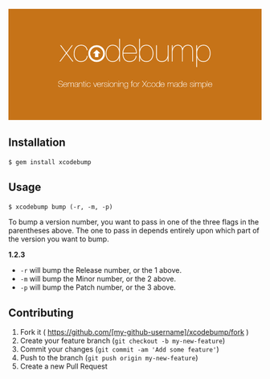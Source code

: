 ![banner](resources/banner.png)

## Installation

`$ gem install xcodebump`

## Usage

`$ xcodebump bump (-r, -m, -p)`

To bump a version number, you want to pass in one of the three flags in the parentheses above. The one to pass in depends entirely upon which part of the version you want to bump.

**1.2.3**

* `-r` will bump the Release number, or the 1 above.
* `-m` will bump the Minor number, or the 2 above.
* `-p` will bump the Patch number, or the 3 above.


## Contributing

1. Fork it ( https://github.com/[my-github-username]/xcodebump/fork )
2. Create your feature branch (`git checkout -b my-new-feature`)
3. Commit your changes (`git commit -am 'Add some feature'`)
4. Push to the branch (`git push origin my-new-feature`)
5. Create a new Pull Request
